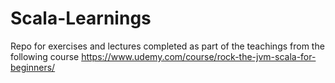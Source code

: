 # Scala-Learnings

Repo for exercises and lectures completed as part of the 
teachings from the following course https://www.udemy.com/course/rock-the-jvm-scala-for-beginners/
